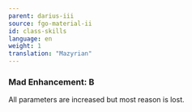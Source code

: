 ```yaml
---
parent: darius-iii
source: fgo-material-ii
id: class-skills
language: en
weight: 1
translation: "Mazyrian"
---
```


### Mad Enhancement: B

All parameters are increased but most reason is lost.
